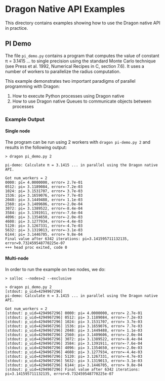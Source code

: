 # Dragon Native API Examples

This directory contains examples showing how to use the Dragon native API in
practice.

## PI Demo

The file `pi_demo.py` contains a program that computes the value of constant π =
3.1415 ... to single precision using the standard Monte Carlo technique (see
Press et al. 1992, Numerical Recipes in C, section 7.6). It uses a number of
workers to parallelize the radius computation.

This example demonstrates two important paradigms of parallel programming with
Dragon:

1. How to execute Python processes using Dragon native
2. How to use Dragon native Queues to communicate objects between processes


### Example Output

#### Single node

The program can be run using 2 workers with `dragon pi-demo.py 2` and results in the following output:

```
> dragon pi_demo.py 2

pi-demo: Calculate π = 3.1415 ... in parallel using the Dragon native API.

Got num_workers = 2
0000: pi= 4.0000000, error= 2.7e-01
0512: pi= 3.1189084, error=-7.2e-03
1024: pi= 3.1531707, error= 3.7e-03
1536: pi= 3.1659076, error= 7.7e-03
2048: pi= 3.1449488, error= 1.1e-03
2560: pi= 3.1409606, error=-2.0e-04
3072: pi= 3.1389522, error=-8.4e-04
3584: pi= 3.1391911, error=-7.6e-04
4096: pi= 3.1354650, error=-2.0e-03
4608: pi= 3.1277934, error=-4.4e-03
5120: pi= 3.1267331, error=-4.7e-03
5632: pi= 3.1319013, error=-3.1e-03
6144: pi= 3.1446705, error= 9.8e-04
Final value after 6342 iterations: pi=3.141595711132135, error=9.732459548770225e-07
+++ head proc exited, code 0
```

#### Multi-node

In order to run the example on two nodes, we do:

```
> salloc --nodes=2 --exclusive

> dragon pi_demo.py 2
[stdout: p_uid=4294967296]
pi-demo: Calculate π = 3.1415 ... in parallel using the Dragon native API.

Got num_workers = 2
[stdout: p_uid=4294967296] 0000: pi= 4.0000000, error= 2.7e-01
[stdout: p_uid=4294967296] 0512: pi= 3.1189084, error=-7.2e-03
[stdout: p_uid=4294967296] 1024: pi= 3.1531707, error= 3.7e-03
[stdout: p_uid=4294967296] 1536: pi= 3.1659076, error= 7.7e-03
[stdout: p_uid=4294967296] 2048: pi= 3.1449488, error= 1.1e-03
[stdout: p_uid=4294967296] 2560: pi= 3.1409606, error=-2.0e-04
[stdout: p_uid=4294967296] 3072: pi= 3.1389522, error=-8.4e-04
[stdout: p_uid=4294967296] 3584: pi= 3.1391911, error=-7.6e-04
[stdout: p_uid=4294967296] 4096: pi= 3.1354650, error=-2.0e-03
[stdout: p_uid=4294967296] 4608: pi= 3.1277934, error=-4.4e-03
[stdout: p_uid=4294967296] 5120: pi= 3.1267331, error=-4.7e-03
[stdout: p_uid=4294967296] 5632: pi= 3.1319013, error=-3.1e-03
[stdout: p_uid=4294967296] 6144: pi= 3.1446705, error= 9.8e-04
[stdout: p_uid=4294967296] Final value after 6342 iterations: pi=3.141595711132135, error=9.732459548770225e-07
```